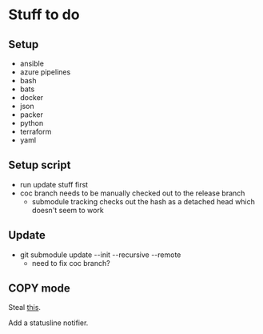 # Stuff to do

## Setup

* ansible
* azure pipelines
* bash
* bats
* docker
* json
* packer
* python
* terraform
* yaml

## Setup script

* run update stuff first
* coc branch needs to be manually checked out to the release branch
  + submodule tracking checks out the hash as a detached head which doesn't
      seem to work

## Update

* git submodule update --init --recursive --remote
    + need to fix coc branch?

## COPY mode

Steal
[this](https://github.com/timakro/vim-copytoggle/blob/master/plugin/copytoggle.vim).

Add a statusline notifier.
